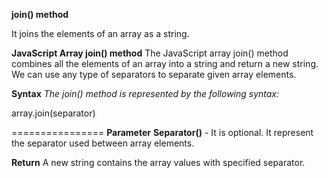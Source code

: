 **join() method**

It joins the elements of an array as a string.

**JavaScript Array join() method**
The JavaScript array join() method combines all the elements of an array into a string and return a new string. We can use any type of separators to separate given array elements.

**Syntax**
_The join() method is represented by the following syntax:_

array.join(separator)  

================
**Parameter**
**Separator()** - It is optional. It represent the separator used between array elements.

**Return**
A new string contains the array values with specified separator.